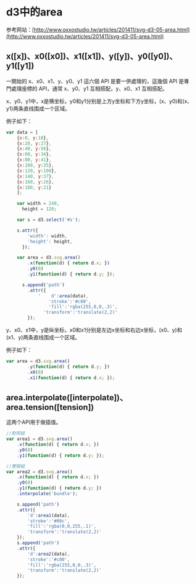 # d3中的area

参考网站：[http://www.oxxostudio.tw/articles/201411/svg-d3-05-area.html](http://www.oxxostudio.tw/articles/201411/svg-d3-05-area.html)

## x([x])、x0([x0])、x1([x1])、y([y])、y0([y0])、y1([y1])

一開始的 x、x0、x1、y、y0、y1 這六個 API 是要一併處理的，這幾個 API 是專門處理座標的 API，通常 x、y0、y1 互相搭配，y、x0、x1 互相搭配。

x、y0、y1中，x是横坐标，y0和y1分别是上方y坐标和下方y坐标，(x、y0)和(x、y1)两条直线围成一个区域。

例子如下：
```javascript
var data = [
    {x:0, y:18}, 
    {x:20, y:27}, 
    {x:40, y:56}, 
    {x:60, y:34}, 
    {x:80, y:41}, 
    {x:100, y:35}, 
    {x:120, y:100}, 
    {x:140, y:37}, 
    {x:160, y:26}, 
    {x:180, y:21}
    ];

    var width = 240,
      height = 120;

    var s = d3.select('#s');

    s.attr({
        'width': width,
        'height': height,
      });

    var area = d3.svg.area()
        .x(function(d) { return d.x; })
        .y0(0)
        .y1(function(d) { return d.y; });

      s.append('path')
        .attr({
            '    d':area(data),
                'stroke':'#c00',
                'fill':'rgba(255,0,0,.3)',
              'transform':'translate(2,2)'
        });
```

y、x0、x1中，y是纵坐标，x0和x1分别是左边x坐标和右边x坐标，(x0、y)和(x1、y)两条直线围成一个区域。

例子如下：
```javascript
var area = d3.svg.area()
        .y(function(d) { return d.y; })
        .x0(0)
        .x1(function(d) { return d.x; });
```

## area.interpolate([interpolate])、area.tension([tension])

这两个API用于做插值。

```javascript
//對照組
var area1 = d3.svg.area()
    .x(function(d) { return d.x; })
    .y0(0)
    .y1(function(d) { return d.y; });

//實驗組
var area2 = d3.svg.area()
    .x(function(d) { return d.x; })
    .y0(0)
    .y1(function(d) { return d.y; })
    .interpolate('bundle');

    s.append('path')
    .attr({
        'd':area1(data),
        'stroke':'#00c',
        'fill':'rgba(0,0,255,.1)',
        'transform':'translate(2,2)'
    });
    s.append('path')
    .attr({
        'd':area2(data),
        'stroke':'#c00',
        'fill':'rgba(255,0,0,.3)',
        'transform':'translate(2,2)'
    });
```

